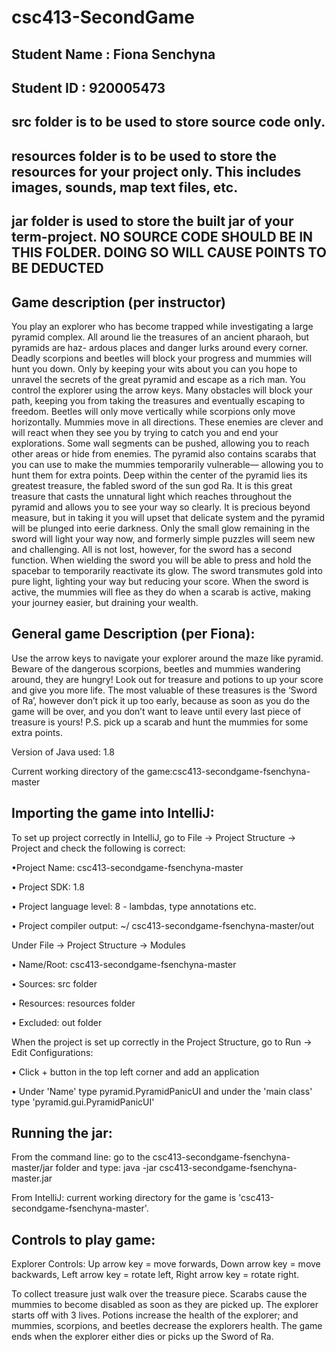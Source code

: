 # csc413-SecondGame

## Student Name  : Fiona Senchyna
## Student ID    : 920005473


## src folder is to be used to store source code only.

## resources folder is to be used to store the resources for your project only. This includes images, sounds, map text files, etc.

## jar folder is used to store the built jar of your term-project. NO SOURCE CODE SHOULD BE IN THIS FOLDER. DOING SO WILL CAUSE POINTS TO BE DEDUCTED

## Game description (per instructor)

You play an explorer who has become trapped while investigating a large pyramid complex. All around lie the treasures of an ancient pharaoh, but pyramids are haz- ardous places and danger lurks around every corner. Deadly scorpions and beetles will block your progress and mummies will hunt you down. Only by keeping your wits about you can you hope to unravel the secrets of the great pyramid and escape as a rich man.
You control the explorer using the arrow keys. Many obstacles will block your path, keeping you from taking the treasures and eventually escaping to freedom. Beetles will only move vertically while scorpions only move horizontally. Mummies move in all directions. These enemies are clever and will react when they see you by trying to catch you and end your explorations. Some wall segments can be pushed, allowing you to reach other areas or hide from enemies. The pyramid also contains scarabs that you can use to make the mummies temporarily vulnerable— allowing you to hunt them for extra points.
Deep within the center of the pyramid lies its greatest treasure, the fabled sword of the sun god Ra. It is this great treasure that casts the unnatural light which reaches throughout the pyramid and allows you to see your way so clearly. It is precious beyond measure, but in taking it you will upset that delicate system and the pyramid will be plunged into eerie darkness.
Only the small glow remaining in the sword will light your way now, and formerly simple puzzles will seem new and challenging. All is not lost, however, for the sword has a second function. When wielding the sword you will be able to press and hold the spacebar to temporarily reactivate its glow. The sword transmutes gold into pure light, lighting your way but reducing your score. When the sword is active, the mummies will flee as they do when a scarab is active, making your journey easier, but draining your wealth.

## General game Description (per Fiona):

Use the arrow keys to navigate your explorer around the maze like pyramid.
Beware of the dangerous scorpions, beetles and mummies wandering around, they are hungry!
Look out for treasure and potions to up your score and give you more life. The most valuable of these treasures is the ‘Sword of Ra’, however don’t pick it up too early, because as soon as you do the game will be over, and you don’t want to leave until every last piece of treasure is yours!
P.S. pick up a scarab and hunt the mummies for some extra points.

Version of Java used: 1.8

Current working directory of the game:csc413-secondgame-fsenchyna-master

## Importing the game into IntelliJ:

To set up project correctly in IntelliJ, go to File -> Project Structure -> Project and check the following is correct:

•Project Name: csc413-secondgame-fsenchyna-master

•	Project SDK: 1.8

•	Project language level: 8 - lambdas, type annotations etc.

•	Project compiler output: ~/ csc413-secondgame-fsenchyna-master/out

Under File -> Project Structure -> Modules

•	Name/Root: csc413-secondgame-fsenchyna-master

•	Sources: src folder

•	Resources: resources folder

•	Excluded: out folder

When the project is set up correctly in the Project Structure, go to Run -> Edit Configurations:

•	Click + button in the top left corner and add an application

•	Under 'Name' type pyramid.PyramidPanicUI and under the 'main class' type 'pyramid.gui.PyramidPanicUI'


## Running the jar:

From the command line: go to the csc413-secondgame-fsenchyna-master/jar folder and type: java -jar csc413-secondgame-fsenchyna-master.jar

From IntelliJ: current working directory for the game is 'csc413-secondgame-fsenchyna-master'.

## Controls to play game:

Explorer Controls: Up arrow key = move forwards, Down arrow key = move backwards, Left arrow key = rotate left, Right arrow key = rotate right.

To collect treasure just walk over the treasure piece. Scarabs cause the mummies to become disabled as soon as they are picked up.
The explorer starts off with 3 lives. Potions increase the health of the explorer; and mummies, scorpions, and beetles decrease the explorers health.
The game ends when the explorer either dies or picks up the Sword of Ra.


